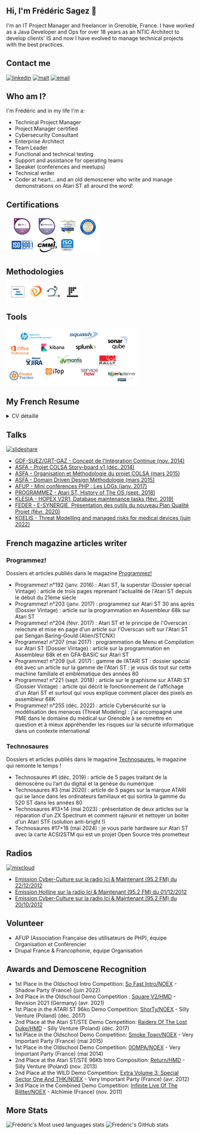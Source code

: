 <!-- update README.md-->
## Hi, I'm Frédéric Sagez 👋

I'm an IT Project Manager and freelancer in Grenoble, France. I have worked as a Java Developer and Ops for over 18 years as an NTIC Architect to develop clients' IS and now I have evolved to manage technical projects with the best practices.

## Contact me

[![linkedin](https://img.shields.io/badge/linkedin--lightgrey?style=social&logo=linkedin)](https://www.linkedin.com/in/fsagez/)
[![malt](https://img.shields.io/badge/malt--lightgrey?style=social&logo=malt)](https://www.malt.fr/profile/fredericsagez)
[![email](https://img.shields.io/badge/email--lightgrey?style=social&logo=gmail)](mailto:fsagez@gmail.com)

## Who am I?

I'm Frédéric and in my life I'm a:

* Technical Project Manager
* Project Manager certified
* Cybersecurity Consultant
* Enterprise Architect
* Team Leader
* Functional and technical testing
* Support and assistance for operating teams
* Speaker (conferences and meetups)
* Technical writer
* Coder at heart... and an old demoscener who write and manage demonstrations on Atari ST all around the word!

## Certifications

<img src="https://raw.githubusercontent.com/NoExtra-Team/NoExtra-Team/main/pictures/certifs.PNG" width="50%" height="50%"/></br>
## Methodologies

<img src="https://raw.githubusercontent.com/NoExtra-Team/NoExtra-Team/main/pictures/gestion_de_projet.PNG" width="40%" height="40%"/></br>
## Tools

<img src="https://raw.githubusercontent.com/NoExtra-Team/NoExtra-Team/main/pictures/tools.PNG" width="70%" height="70%"/></br>
## My French Resume
<details>
    <summary>
        CV détaillé
    </summary>

## EXPERIENCE PROFESSIONNELLE
### 2023 – Ajourd'hui | Freelance
Gestion de l'intégration et de la migration sur une nouvelle plateforme de l'ensemble des services et activités du Legacy d’une entité dans le domaine de la finance internationale 

### 2022 - 2023 | Senior Project Coordinator | ATOS WORLDGRID
Garant de l'efficacité dans l'organisation des différents aspects liés aux projets Smart Metering (Roadmaps, planning, tableaux de bord, support de formation et communication) 

### 2021 – 2022 | Consultant IT | AGAP2 IT
#### KOELIS : Elaboration de la stratégie de cyber sécurité qui suit les recommandations de la F.D.A. et la M.D.C.G dans le cadre IEC 62304 
#### ECONOCOM : Pilotage de projets de façon opérationnelle, suivit du respect du planning, des délais et proposition d’amélioration continue dans le cadre de la livraison de solutions informatiques dans le Centre de Service de Grenoble 

### 2019 – 2020 | Release Project Manager | AXYUS
#### FEDER : Etude des besoins de maintenance évolutive, production et suivi du plan de qualité du portail eSynergie de demande et de suivi des subventions européennes tout en optimisant les processus de compilation et de Builds avec l’équipe DevOps 

### 2018 – 2019 | Architecte d'Entreprise | MEGA International
Méthodologie, installation, formation et organisation autour de l'utilisation d’un référentiel d’Architecture d'Entreprise

### 2017 | Chef de Projet Digital | IBM Interactive
#### CREDIT AGRICOLE : UI Designer sur le nouveau portail Web (NPC). Développement du parcours client : écritures de spécifications fonctionnelles et techniques, suivi des développements et gestion des anomalies en mode Agile/Prince 2 avec le Centre de Services 

### 2015 - 2016 | IT Support Officer | EGENCIA
Définition et mise en place en mode Agile (Domain Driven Design) de l'architecture technique, des environnements et du développement d’applicatifs dans le cadre de la refonte de la plate-forme d’archivage du SI au sein du service support (ASFA)

### 2014 | Chef de Projet SI | ANFA (Association Nationale pour la Formation Automobile)
Définition et mise en place en mode Agile (Domain Driven Design) de l'architecture technique, des environnements et du développement d’applicatifs dans le cadre de la refonte de la plate-forme d’archivage du SI au sein du service support (ASFA)

### 2012 - 2013 | Chef de Projet IT | PALO-IT
#### VOYAGES-SNCF : Responsable du portail E-Commerce « Junior & Cie », mise en place de la qualité de service et de l’amélioration continue au sein de l’entité SNCF Connect & Tech (supervision Near shore de 12 collaborateurs) 

### 2008 - 2011 | Architecte NTIC | ACCENTURE
#### GDF-SUEZ : Mise en œuvre de l'architecture SOA du portail Web sur l'achat et la gestion des capacités gazières, suivi et réalisation de développements en tant que ScrumMaster, supervisant et manageant une équipe d’ingénieurs dans le cadre du projet TRANS@ctions

### 2006 - 2008 | Delivery Manager | ATOS ORIGIN
#### RENAULT : Élaboration et pilotage opérationnel de la production des services et livrables dans le respect des engagements QCD dans le cadre de mise en infogérance de l’application MAGNITUDE (outil de consolidation statutaire du CAC 40 du constructeur RENAULT). Mise en place de procédures PRIMA/CMMI (ISO 9001), facturation client et gestion du portefeuille (TQC / MQC). Création et  responsable d'une équipe de 2 personnes pour le support technique, astreinte. MAGNITUDE a obtenu le niveau de maturité CMMI de niveau 3.

## FORMATION
### 2024 –  Google Cybersecurity Certificat Professionnel – Coursera (Certification en ligne)
Coursera certifie la réussite de la spécialisation Google Cybersécurité de Google (Id: [CKNWHANYXRF5](https://coursera.org/share/db8e5ade7812546c72f02ea68f9ea6e3)) 
### 1997 – DUT Informatique – IUT de Vélizy Sciences et technologies (78)
Diplôme d’informatique d'ingénierie informatique
### 1993 – Baccalauréat F2 – Lycée Général et Technologique Émilie de Breteuil (78)
Filière Technologie, technicien d'électronique industrielle

## CERTIFICATION
#### 2021 - L'essentiel de Project 2019 et Project Online (2019/365) (Id: [AUFGqgqIeng-IVLCDmjeT5wS6ivD](https://e.pcloud.link/publink/show?code=XZnPxuZKRajxjNTeTYG118e6AmoM4t0TFJV)) – PMI (Certification en ligne) 
#### 2021 - SQL - Ranking in the top 10% (Id: [e9971ed2baac400b88942d180f9d600c](https://www.testdome.com/certificates/e9971ed2baac400b88942d180f9d600c)) – TESTDOME (Certification en ligne) 
#### 2020 - PRINCE2® Foundation (Méthode de management et gestion des projets - Id: [GR656154830FS](https://e.pcloud.link/publink/show?code=XZXPxuZk9zQHOpVJ5XI4o3IkPyzN5MamkO7)) - CERTyou (75) 
#### 2019 - ITIL® 4 Foundation (Méthodes et référentiel du management du système d'information - Id: [GR671069056FS](https://e.pcloud.link/publink/show?code=XZyPxuZaqKjuvNM71hKr34Srz12FSF3nwXX)) - CERTyou (75) 

### LANGUES
🇫🇷 🇬🇧
</details>

## Talks

[![slideshare](https://img.shields.io/badge/slideshare--lightgrey?style=social&logo=slideshare)](https://fr.slideshare.net/fredericsagez)

* [GDF-SUEZ/GRT-GAZ - Concept de l’Intégration Continue (nov. 2014)](https://fr.slideshare.net/slideshow/concept-de-lintgration-continue-fsav12-fr/41660160)
* [ASFA - Projet COLSA Story-board v1 (déc. 2014)](https://fr.slideshare.net/slideshow/asfa-colsa-prsentation-storyboard-v1-28082014-fr-v10/42224988)
* [ASFA - Organisation et Méthodologie du projet COLSA (mars 2015)](https://fr.slideshare.net/slideshow/asfa-mthodologie-organisation/45618572)
* [ASFA - Domain Driven Design Méthodologie (mars 2015)](https://fr.slideshare.net/slideshow/asfa-mthodologie-ddd-18042014-frv10/45619193)
* [AFUP - Mini conférences PHP : Les LOGs (janv. 2017)](https://fr.slideshare.net/slideshow/afup-mini-confrences-php-les-logs/71424655)
* [PROGRAMMEZ - Atari ST, History of The OS (sept. 2018)](https://fr.slideshare.net/slideshow/atari-st-history-of-the-os/114254750)
* [KLESIA - HOPEX V2R1, Database maintenance tasks (févr. 2019)](https://fr.slideshare.net/fredericsagez/hopex-v2r1-database-maintenance-tasks)
* [FEDER - E-SYNERGIE, Présentation des outils du nouveau Plan Qualité Projet (févr. 2020)](https://fr.slideshare.net/slideshow/crr-esynergie-prsentation-des-outils-du-nouveau-plan-qualit-projet/226803254)
* [KOELIS - Threat Modelling and managed risks for medical devices (juin 2022)](https://fr.slideshare.net/slideshow/threat-modeling-and-managed-risks-for-medical-devices/252005626)

## French magazine articles writer

### Programmez!
Dossiers et articles publiés dans le magazine [Programmez!](https://github.com/NoExtra-Team/Magazine-Programmez)

* Programmez! n°192 (janv. 2016) : Atari ST, la superstar (Dossier spécial Vintage) : article de trois pages reprenant l'actualité de l'Atari ST depuis le début du 21ème siècle
* Programmez! n°203 (janv. 2017) : programmez sur Atari ST 30 ans après (Dossier Vintage) : article sur la programmation en Assembleur 68k sur Atari ST
* Programmez! n°204 (févr. 2017) : Atari ST et le principe de l'Overscan : relecture et mise en page d'un article sur l'Overscan soft sur l'Atari ST par Sengan Baring-Gould (Alien/STCNX)
* Programmez! n°207 (mai 2017) : programmation de Menu et Compilation sur Atari ST (Dossier Vintage) : article sur la programmation en Assembleur 68k et en GFA-BASIC sur Atari ST
* Programmez! n°209 (juil. 2017) : gamme de l’ATARI ST : dossier spécial été avec un article sur la gamme de l'Atari ST : je vous dis tout sur cette machine familiale et emblématique des années 80
* Programmez! n°221 (sept. 2018) : article sur le graphisme sur ATARI ST (Dossier Vintage) : article qui décrit le fonctionnement de l'affichage d'un Atari ST et surtout qui vous explique comment placer des pixels en assembleur 68K
* Programmez! n°255 (déc. 2022) : article Cybersécurité sur la modélisation des menaces (Threat Modeling) : j'ai accompagné une PME dans le domaine du médical sur Grenoble à se remettre en question et à mieux appréhender les risques sur la sécurité informatique dans un contexte international

### Technosaures
Dossiers et articles publiés dans le magazine [Technosaures](https://github.com/NoExtra-Team/Magazine-Technosaures), le magazine qui remonte le temps !

* Technosaures #1 (déc. 2019) : article de 5 pages traitant de la démoscène ou l’art du digital et la genèse du numérique
* Technosaures #3 (mai 2020) : article de 5 pages sur la marque ATARI qui se lance dans les ordinateurs familiaux et qui sortira la gamme du 520 ST dans les années 80
* Technosaures #13+14 (mai 2023) : présentation de deux articles sur la réparation d'un ZX Spectrum et comment rajeunir et nettoyer un boiter d'un Atari STF (solution anti-bright !)
* Technosaures #17+18 (mai 2024) : je vous parle hardware sur Atari ST avec la carte ACSI2STM qui est un projet Open Source très prometteur

## Radios

[![mixcloud](https://img.shields.io/badge/mixcloud--lightgrey?style=social&logo=mixcloud)](https://www.mixcloud.com/fredericsagez/)

* [Emission Cyber-Culture sur la radio Ici & Maintenant (95.2 FM) du 22/12/2012](https://www.mixcloud.com/fredericsagez/emission-cyber-culture-sur-la-radio-ici-maintenant-952-fm-du-22122012/)
* [Emission Hotline sur la radio Ici & Maintenant (95.2 FM) du 01/12/2012](https://www.mixcloud.com/fredericsagez/emission-hotline-sur-la-radio-ici-maintenant-952-fm-du-01122012/)
* [Emission Cyber-Culture sur la radio Ici & Maintenant (95.2 FM) du 20/10/2012](https://www.mixcloud.com/fredericsagez/emission-cyber-culture-sur-la-radio-ici-maintenant-952-fm-du-20102012/)

## Volunteer

* AFUP (Association Française des utilisateurs de PHP), équipe Organisation et Conférencier
* Drupal France & Francophonie, équipe Organisation

## Awards and Demoscene Recognition

* 1st Place in the Oldschool Intro Competition: [So Fast Intro/NOEX](https://demozoo.org/parties/4380/#competition_17114) - Shadow Party (France) (juin 2022)
* 3rd Place in the Oldschool Demo Competition : [Square V2/HMD](https://demozoo.org/parties/4191/#competition_16408) - Revision 2021 (Germany) (avr. 2021)
* 1st Place in the ATARI ST 96ko Demo Competition: [ShorTy/NOEX](https://demozoo.org/parties/3173/#competition_13983) - Silly Venture (Poland) (déc. 2017)
* 2nd Place at the Atari ST/STE Demo Competition: [Raiders Of The Lost Duke/HMD](https://demozoo.org/parties/3173/#competition_13984) - Silly Venture (Poland) (déc. 2017)
* 1st Place in the Oldschool Demo Competition: [Smoke Town/NOEX](https://demozoo.org/parties/2529/#competition_11550) - Very Important Party (France) (mai 2015)
* 1st Place in the Oldschool Demo Competition: [0OMPA/NOEX](https://demozoo.org/parties/2001/#competition_10422) - Very Important Party (France) (mai 2014)
* 2nd Place at the Atari ST/STE 96Kb Intro Composition: [Return/HMD](https://demozoo.org/parties/1486/#competition_9650) - Silly Venture (Poland) (nov. 2013)
* 2nd Place at the WILD Demo Competition: [Extra Volume 3: Special Sector One And THK/NOEX](https://demozoo.org/parties/1360/#competition_2737) - Very Important Party (France) (avr. 2012)
* 3rd Place in the Combined Demo Competition: [Infinite Live Of The Blitter/NOEX](https://demozoo.org/parties/1884/#competition_7754) - Alchimie (France) (nov. 2011)

## More Stats
![Frédéric's Most used languages stats](https://github-readme-stats.vercel.app/api/top-langs/?username=NoExtra-Team&theme=radical&hide_langs_below=8)
![Frédéric's GitHub stats](https://github-readme-stats.vercel.app/api?username=NoExtra-Team&show_icons=true&theme=radical&count_private=true)
</br>

